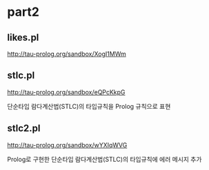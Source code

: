 # part2

## likes.pl
http://tau-prolog.org/sandbox/XogI1MWm

## stlc.pl
http://tau-prolog.org/sandbox/eQPcKkpG

단순타입 람다계산법(STLC)의 타입규칙을 Prolog 규칙으로 표현

## stlc2.pl
http://tau-prolog.org/sandbox/wYXIqWVG

Prolog로 구현한 단순타입 람다계산법(STLC)의 타입규칙에 에러 메시지 추가
